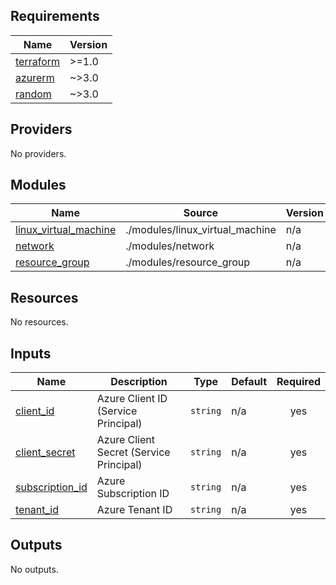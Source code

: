 <!-- BEGIN_TF_DOCS -->
## Requirements

| Name | Version |
|------|---------|
| <a name="requirement_terraform"></a> [terraform](#requirement\_terraform) | >=1.0 |
| <a name="requirement_azurerm"></a> [azurerm](#requirement\_azurerm) | ~>3.0 |
| <a name="requirement_random"></a> [random](#requirement\_random) | ~>3.0 |

## Providers

No providers.

## Modules

| Name | Source | Version |
|------|--------|---------|
| <a name="module_linux_virtual_machine"></a> [linux\_virtual\_machine](#module\_linux\_virtual\_machine) | ./modules/linux_virtual_machine | n/a |
| <a name="module_network"></a> [network](#module\_network) | ./modules/network | n/a |
| <a name="module_resource_group"></a> [resource\_group](#module\_resource\_group) | ./modules/resource_group | n/a |

## Resources

No resources.

## Inputs

| Name | Description | Type | Default | Required |
|------|-------------|------|---------|:--------:|
| <a name="input_client_id"></a> [client\_id](#input\_client\_id) | Azure Client ID (Service Principal) | `string` | n/a | yes |
| <a name="input_client_secret"></a> [client\_secret](#input\_client\_secret) | Azure Client Secret (Service Principal) | `string` | n/a | yes |
| <a name="input_subscription_id"></a> [subscription\_id](#input\_subscription\_id) | Azure Subscription ID | `string` | n/a | yes |
| <a name="input_tenant_id"></a> [tenant\_id](#input\_tenant\_id) | Azure Tenant ID | `string` | n/a | yes |

## Outputs

No outputs.
<!-- END_TF_DOCS -->